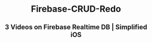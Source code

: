 <h1 align="center">
Firebase-CRUD-Redo
</h1>
<h2 align="center">
3 Videos on Firebase Realtime DB | Simplified iOS
</h2>
